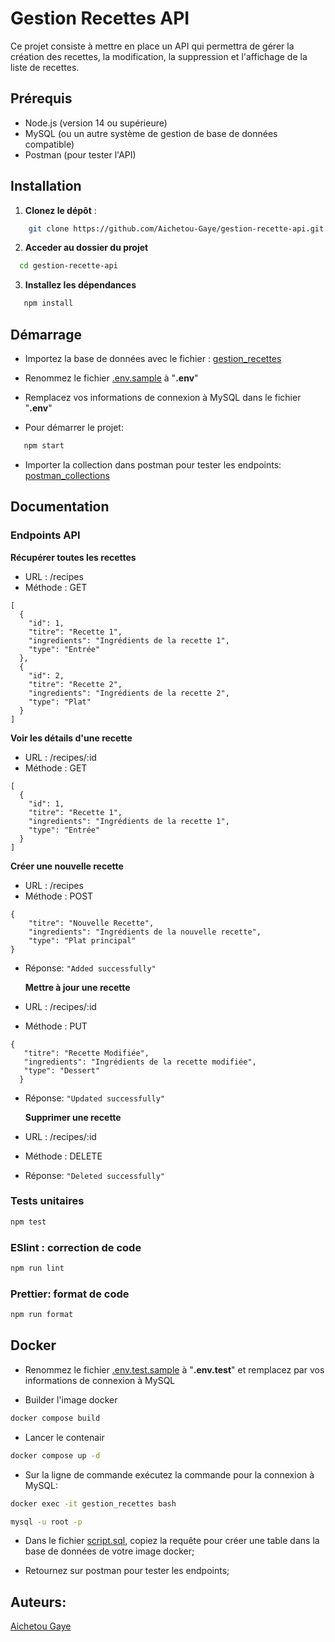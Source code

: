 # Gestion Recettes API

Ce projet consiste à mettre en place un API qui permettra de gérer la création des recettes, la modification, la suppression et l'affichage de la liste de recettes.

## Prérequis

- Node.js (version 14 ou supérieure)
- MySQL (ou un autre système de gestion de base de données compatible)
- Postman (pour tester l'API)

## Installation

1. **Clonez le dépôt** :

```bash
    git clone https://github.com/Aichetou-Gaye/gestion-recette-api.git
```

2.  **Acceder au dossier du projet**

```bash
  cd gestion-recette-api
```

3. **Installez les dépendances**

```bash
   npm install
```

## Démarrage

- Importez la base de données avec le fichier :
[gestion_recettes](./assets/gestion_recettes.sql)

- Renommez le fichier [.env.sample](.env.sample) à "**.env**"

- Remplacez vos informations de connexion à MySQL dans le fichier "**.env**"

- Pour démarrer le projet:

```bash
   npm start
```

- Importer la collection dans postman pour tester les endpoints:
[postman_collections](./postman_collection.json)

## Documentation

### Endpoints API

**Récupérer toutes les recettes**

- URL : /recipes
- Méthode : GET
```
[
  {
    "id": 1,
    "titre": "Recette 1",
    "ingredients": "Ingrédients de la recette 1",
    "type": "Entrée"
  },
  {
    "id": 2,
    "titre": "Recette 2",
    "ingredients": "Ingrédients de la recette 2",
    "type": "Plat"
  }
]
```

**Voir les détails d'une recette**

- URL : /recipes/:id
- Méthode : GET
```
[
  {
    "id": 1,
    "titre": "Recette 1",
    "ingredients": "Ingrédients de la recette 1",
    "type": "Entrée"
  }
]
```

**Créer une nouvelle recette**

- URL : /recipes
- Méthode : POST

```
{
    "titre": "Nouvelle Recette",
    "ingredients": "Ingrédients de la nouvelle recette",
    "type": "Plat principal"
}
```

- Réponse: `"Added successfully"`

  **Mettre à jour une recette**

- URL : /recipes/:id
- Méthode : PUT

```
{
   "titre": "Recette Modifiée",
   "ingredients": "Ingrédients de la recette modifiée",
   "type": "Dessert"
  }
```

- Réponse: `"Updated successfully"`

  **Supprimer une recette**

- URL : /recipes/:id
- Méthode : DELETE
- Réponse: `"Deleted successfully"`

### Tests unitaires

```bash
npm test
```

### ESlint : correction de code

```bash
npm run lint
```

### Prettier: format de code

```bash
npm run format
```

## Docker

- Renommez le fichier [.env.test.sample](.env.test.sample) à "**.env.test**" et remplacez par vos informations de connexion à MySQL

- Builder l'image docker

```bash
docker compose build
```

- Lancer le contenair

```bash
docker compose up -d
```

- Sur la ligne de commande exécutez la commande pour la connexion à MySQL:

```bash
docker exec -it gestion_recettes bash
```

```bash
mysql -u root -p
```

- Dans le fichier [script.sql](./assets/script.sql), copiez la requête pour créer une table dans la base de données de votre image docker;


- Retournez sur postman pour tester les endpoints;

## Auteurs:

[Aichetou Gaye](https://github.com/Aichetou-Gaye)

